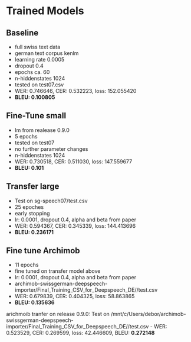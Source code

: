 # Trained Models

## Baseline

- full swiss text data
- german text corpus kenlm
- learning rate 0.0005
- dropout 0.4
- epochs ca. 60
- n-hiddenstates 1024
- tested on test07.csv
- WER: 0.746646, CER: 0.532223, loss: 152.055420
- **BLEU: 0.100805**

## Fine-Tune small
- lm from realease 0.9.0
- 5 epochs
- tested on test07
- no further parameter changes
- n-hiddenstates 1024
- WER: 0.730518, CER: 0.511030, loss: 147.559677
- **BLEU: 0.101**

## Transfer large
- Test on sg-speech07/test.csv 
- 25 epoches
- early stopping
- lr: 0.0001, dropout 0.4, alpha and beta from paper
- WER: 0.594367, CER: 0.345339, loss: 144.413696
- **BLEU: 0.236171**

## Fine tune Archimob
- 11 epochs
- fine tuned on transfer model above
- lr: 0.0001, dropout 0.4, alpha and beta from paper
- archimob-swissgerman-deepspeech-importer/Final_Training_CSV_for_Deepspeech_DE//test.csv 
- WER: 0.679839, CER: 0.404325, loss: 58.863865
- **BLEU: 0.135636**

arichmoib tranfer on release 0.9.0: Test on /mnt/c/Users/debor/archimob-swissgerman-deepspeech-importer/Final_Training_CSV_for_Deepspeech_DE//test.csv - WER: 0.523529, CER: 0.269599, loss: 42.446609, BLEU: **0.272148**



